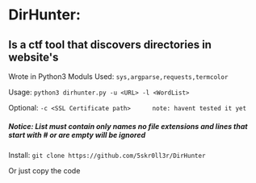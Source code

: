 # DirHunter:
## Is a ctf tool that discovers directories in website's

Wrote in Python3
Moduls Used: `sys,argparse,requests,termcolor`
        
Usage: `python3 dirhunter.py -u <URL> -l <WordList>`

Optional: `-c <SSL Certificate path>      note: havent tested it yet`
##### Notice: List must contain only names no file extensions and lines that start with # or are empty will be ignored

Install: `git clone https://github.com/5skr0ll3r/DirHunter`

Or just copy the code

